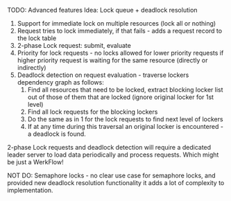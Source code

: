 TODO: Advanced features
Idea: Lock queue + deadlock resolution

1) Support for immediate lock on multiple resources (lock all or nothing)
2) Request tries to lock immediately, if that fails - adds a request record to the lock table
3) 2-phase Lock request: submit, evaluate
4) Priority for lock requests - no locks allowed for lower priority requests if higher priority request is waiting for the same resource (directly or indirectly)
5) Deadlock detection on request evaluation - traverse lockers dependency graph as follows:
	1. Find all resources that need to be locked, extract blocking locker list out of those of them that are locked (ignore original locker for 1st level)
	2. Find all lock requests for the blocking lockers
	3. Do the same as in 1 for the lock requests to find next level of lockers
	4. If at any time during this traversal an original locker is encountered - a deadlock is found.

2-phase Lock requests and deadlock detection will require a dedicated leader server to load data periodically and process requests.
Which might be just a WerkFlow! 

NOT DO:
Semaphore locks - no clear use case for semaphore locks, and provided new deadlock resolution functionality it adds a lot of complexity to implementation.